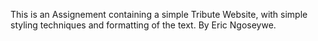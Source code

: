 This is an Assignement containing a simple Tribute Website, with simple styling techniques and formatting of the text.
By Eric Ngoseywe.
